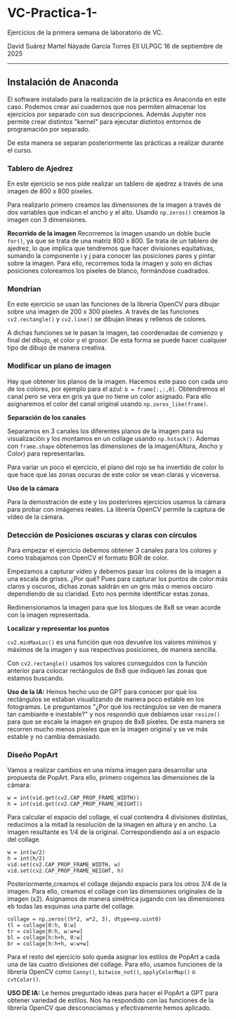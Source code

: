 # VC-Practica-1-
Ejercicios de la primera semana de laboratorio de VC.

David Suárez Martel
Náyade García Torres
EII ULPGC
16 de septiembre de 2025


----------------------------------------------------------------------------


## Instalación de Anaconda
El software instalado para la realización de la práctica es Anaconda en este caso. Podemos crear así cuadernos que nos permiten almacenar los ejercicios por separado con sus descripciones. Además Jupyter nos permite crear distintos "kernel" para ejecutar distintos entornos de programación por separado. 

De esta manera se separan posteriormente las prácticas a realizar durante el curso.

### Tablero de Ajedrez

En este ejercicio se nos pide realizar un tablero de ajedrez a través de una imagen de 800 x 800 píxeles.

Para realizarlo primero creamos las dimensiones de la imagen a través de dos variables que indican el ancho y el alto. Usando `np.zeros()` creamos la imagen con 3 dimensiones.

**Recorrido de la imagen**
Recorremos la imagen usando un doble bucle `for()`, ya que se trata de una matriz 800 x 800. Se trata de un tablero de ajedrez, lo que implica que tendremos que hacer divisiones equitativas, sumando la componente i y j para conocer las posiciones pares y pintar sobre la imagen. Para ello, recorremos toda la imagen y solo en dichas posiciones coloreamos los píxeles de blanco, formándose cuadrados.

### Mondrian 

En este ejercicio se usan las funciones de la librería OpenCV para dibujar sobre una imagen de 200 x 300 píxeles. A través de las funciones `cv2.rectangle()` y `cv2.line()` se dibujan líneas y rellenos de colores.

A dichas funciones se le pasan la imagen, las coordenadas de comienzo y final del dibujo, el color y el grosor. De esta forma se puede hacer cualquier tipo de dibujo de manera creativa.

### Modificar un plano de imagen

Hay que obtener los planos de la imagen. Hacemos este paso con cada uno de los colores, por ejemplo para el azul: `b = frame[:,:,0]`. Obtendremos el canal pero se vera en gris ya que no tiene un color asignado. Para ello asignaremos el color del canal original usando `np.zeros_like(frame)`.

**Separación de los canales**

Separamos en 3 canales los diferentes planos de la imagen para su visualización y los montamos en un collage usando `np.hstack()`. Ademas con `frame.shape` obtenemos las dimensiones de la imagen(Altura, Ancho y Color) para representarlas.

Para variar un poco el ejercicio, el plano del rojo se ha invertido de color lo que hace que las zonas oscuras de este color se vean claras y viceversa.

**Uso de la cámara**

Para la demostración de este y los posteriores ejercicios usamos la cámara para probar con imágenes reales. La librería OpenCV permite la captura de vídeo de la cámara.

### Detección de Posiciones oscuras y claras con círculos

Para empezar el ejercicio debemos obtener 3 canales para los colores y como trabajamos con OpenCV el formato BGR de color.

Empezamos a capturar vídeo y debemos pasar los colores de la imagen a una escala de grises. ¿Por qué? Pues para capturar los puntos de color más claros y oscuros, dichas zonas saldrán en un gris más o menos oscuro dependiendo de su claridad. Esto nos permite identificar estas zonas.

Redimensionamos la imagen para que los bloques de 8x8 se vean acorde con la imagen representada.

**Localizar y representar los puntos**

`cv2.minMaxLoc()` es una función que nos devuelve los valores mínimos y máximos de la imagen y sus respectivas posiciones, de manera sencilla.

Con `cv2.rectangle()` usamos los valores conseguidos con la función anterior para colocar rectángulos de 8x8 que indiquen las zonas que estamos buscando.

**Uso de la IA:** Hemos hecho uso de GPT para conocer por qué los rectángulos se estaban visualizando de manera poco estable en los fotogramas.
Le preguntamos "¿Por qué los rectángulos se ven de manera tan cambiante e inestable?" y nos respondió que debiamos usar `resize()` para que se escale la imagen en grupos de 8x8 píxeles. De esta manera se recorren mucho menos píxeles que en la imagen original y se ve más estable y no cambia demasiado.

### Diseño PopArt

Vamos a realizar cambios en una misma imagen para desarrollar una propuesta de PopArt. Para ello, primero cogemos las dimensiones  de la cámara:
```
w = int(vid.get(cv2.CAP_PROP_FRAME_WIDTH))
h = int(vid.get(cv2.CAP_PROP_FRAME_HEIGHT))
```
Para calcular el espacio del collage, el cual contendra 4 divisiones distintas, reducimos a la mitad la resolución de la imagen en altura y en ancho. La imagen resultante es 1/4  de la original. Correspondiendo así a un espacio del collage. 
```
w = int(w/2)
h = int(h/2)
vid.set(cv2.CAP_PROP_FRAME_WIDTH, w)
vid.set(cv2.CAP_PROP_FRAME_HEIGHT, h)
```
Posteriormente,creamos el collage dejando espacio para los otros 3/4 de la imagen. Para ello, creamos el collage con las dimensiones originales de la imagen (x2). Asignamos de manera simétrica jugando con las dimensiones eb todas las esquinas una parte del collage.
```
collage = np.zeros((h*2, w*2, 3), dtype=np.uint8)
tl = collage[0:h, 0:w]
tr = collage[0:h, w:w+w]
bl = collage[h:h+h, 0:w]
br = collage[h:h+h, w:w+w]
```
Para el resto del ejercicio solo queda asignar los estilos de PopArt a cada una de las cuatro divisiones del collage. Para ello, usamos funciones de la librería OpenCV como `Canny()`, `bitwise_not()`, `applyColorMap()` o `cvtColor()`.

**USO DE IA:** Le hemos preguntado ideas para hacer el PopArt a GPT para obtener variedad de estilos. Nos ha respondido con las funciones de la librería OpenCV que desconocíamos y efectivamente hemos aplicado.






